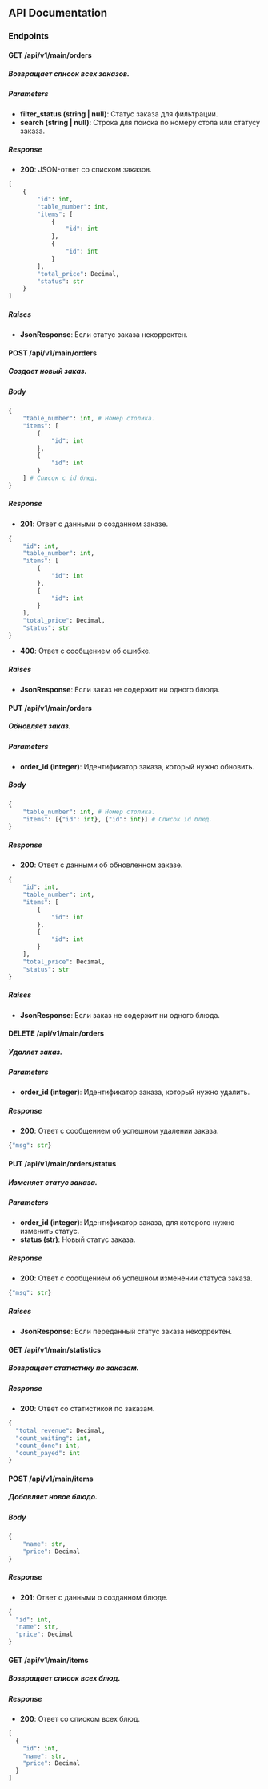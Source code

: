 ## API Documentation

### Endpoints

#### GET /api/v1/main/orders

##### Возвращает список всех заказов.

##### Parameters

- **filter_status (string | null)**: Статус заказа для фильтрации.
- **search (string | null)**: Строка для поиска по номеру стола или статусу заказа.

##### Response

- **200**: JSON-ответ со списком заказов.

```python
[
	{
		"id": int,
		"table_number": int,
		"items": [
			{
				"id": int
			},
			{
				"id": int
			}
		],
		"total_price": Decimal,
		"status": str
	}
]
```

##### Raises

- **JsonResponse**: Если статус заказа некорректен.

#### POST /api/v1/main/orders

##### Создает новый заказ.

##### Body

```python
{
	"table_number": int, # Номер столика.
	"items": [
		{
			"id": int
		},
		{
			"id": int
		}
	] # Список с id блюд.
}
```

##### Response

- **201**: Ответ с данными о созданном заказе.

```python
{
	"id": int,
	"table_number": int,
	"items": [
		{
			"id": int
		},
		{
			"id": int
		}
	],
	"total_price": Decimal,
	"status": str
}
```

- **400**: Ответ с сообщением об ошибке.

##### Raises

- **JsonResponse**: Если заказ не содержит ни одного блюда.

#### PUT /api/v1/main/orders

##### Обновляет заказ.

##### Parameters

- **order_id (integer)**: Идентификатор заказа, который нужно обновить.

##### Body

```python
{
	"table_number": int, # Номер столика.
	"items": [{"id": int}, {"id": int}] # Список id блюд.
}
```

##### Response

- **200**: Ответ с данными об обновленном заказе.

```python
{
	"id": int,
	"table_number": int,
	"items": [
		{
			"id": int
		},
		{
			"id": int
		}
	],
	"total_price": Decimal,
	"status": str
}
```

##### Raises

- **JsonResponse**: Если заказ не содержит ни одного блюда.

#### DELETE /api/v1/main/orders

##### Удаляет заказ.

##### Parameters

- **order_id (integer)**: Идентификатор заказа, который нужно удалить.

##### Response

- **200**: Ответ с сообщением об успешном удалении заказа.

```python
{"msg": str}
```

#### PUT /api/v1/main/orders/status

##### Изменяет статус заказа.

##### Parameters

- **order_id (integer)**: Идентификатор заказа, для которого нужно изменить статус.
- **status (str)**: Новый статус заказа.

##### Response

- **200**: Ответ с сообщением об успешном изменении статуса заказа.

```python
{"msg": str}
```

##### Raises

- **JsonResponse**: Если переданный статус заказа некорректен.

#### GET /api/v1/main/statistics

##### Возвращает статистику по заказам.

##### Response

- **200**: Ответ со статистикой по заказам.

```python
{
  "total_revenue": Decimal,
  "count_waiting": int,
  "count_done": int,
  "count_payed": int
}
```

#### POST /api/v1/main/items

##### Добавляет новое блюдо.

##### Body

```python
{
	"name": str,
	"price": Decimal
}
```

##### Response

- **201**: Ответ с данными о созданном блюде.

```python
{
  "id": int,
  "name": str,
  "price": Decimal
}
```

#### GET /api/v1/main/items

##### Возвращает список всех блюд.

##### Response

- **200**: Ответ со списком всех блюд.

```python
[
  {
    "id": int,
    "name": str,
    "price": Decimal
  }
]
```
